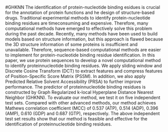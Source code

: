 #GHKNN
The identification of protein-nucleotide binding esidues is crucial for the annotation of protein functions and he design of structure-based drugs. Traditional experimental
methods to identify protein-nucleotide binding residues are timeconsuming and expensive. Therefore, many computational methods have emerged to effectively solve this problem during the past decade. Recently, many methods have been used to build models based on structure information, but this approach is flawed because the 3D structure information of some proteins is insufficient and unavailable. Therefore, sequence-based computational methods are easier to implement for protein-nucleotide binding residue identification. In this paper, we use protein sequences to develop a novel computational method to identify proteinnucleotide binding residues. We apply sliding window and Discrete Cosine Transform (DCT) to extract features and compress features of Position-Specific Score Matrix (PSSM). In addition, we also apply Predicted Relative Solvent Accessibility (PRSA) to further improve performance. The predictor of proteinnucleotide binding residues is constructed by Graph Regularized k-local Hyperplane Distance Nearest Neighbor (GHKNN). To evaluate our method, we test it on five independent test sets. Compared with other advanced methods, our method achieves Mathews correlation coefficient (MCC) of 0.537 (ATP), 0.514 (ADP), 0.396 (AMP), 0.610 (GDP) and 0.687 (GTP), respectively. The above independent test set results show that our method is feasible and effective for the identification of proteinnucleotide binding residues.
